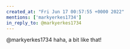 ```yaml
---
created_at: "Fri Jun 17 00:57:55 +0000 2022"
mentions: ['markyerkes1734']
in_reply_to: @markyerkes1734
---
```


@markyerkes1734 haha, a bit like that!